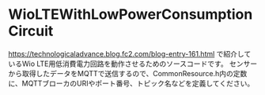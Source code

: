 # WioLTEWithLowPowerConsumptionCircuit

https://technologicaladvance.blog.fc2.com/blog-entry-161.html
で紹介しているWio LTE用低消費電力回路を動作させるためのソースコードです。
センサーから取得したデータをMQTTで送信するので、CommonResource.h内の定数に、MQTTブローカのURIやポート番号、トピック名などを定義してください。
